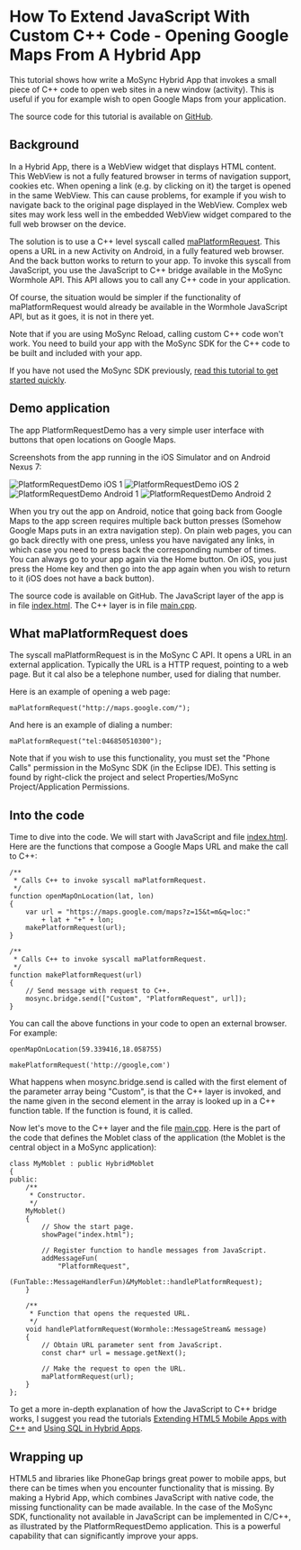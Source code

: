 # How To Extend JavaScript With Custom C++ Code - Opening Google Maps From A Hybrid App
<!-- C:\md>perl Markdown.pl C:\MoSyncProjects\MoSyncApps\PlatformRequestDemo\Tutorial\PlatformRequestDemo.md > C:\MoSyncProjects\MoSyncApps\PlatformRequestDemo\Tutorial\PlatformRequestDemo.html -->

<!--
<style type="text/css">
p>img {
  width: 550px;
}
</style>
-->

This tutorial shows how write a MoSync Hybrid App that invokes a small piece of C++ code to open web sites in a new window (activity). This is useful if you for example wish to open Google Maps from your application.

The source code for this tutorial is available on [GitHub](https://github.com/divineprog/MoSyncApps/tree/master/PlatformRequestDemo).

## Background

In a Hybrid App, there is a WebView widget that displays HTML content. This WebView is not a fully featured browser in terms of navigation support, cookies etc. When opening a link (e.g. by clicking on it) the target is opened in the same WebView. This can cause problems, for example if you wish to navigate back to the original page displayed in the WebView. Complex web sites may work less well in the embedded WebView widget compared to the full web browser on the device. 

The solution is to use a C++ level syscall called [maPlatformRequest](http://www.mosync.com/files/imports/doxygen/latest/html/maapi_8h.html#a155b042c55d95404035d081c08d40ebf). This opens a URL in a new Activity on Android, in a fully featured web browser. And the back button works to return to your app. To invoke this syscall from JavaScript, you use the JavaScript to C++ bridge available in the MoSync Wormhole API. This API allows you to call any C++ code in your application.

Of course, the situation would be simpler if the functionality of maPlatformRequest would already be available in the Wormhole JavaScript API, but as it goes, it is not in there yet.

Note that if you are using MoSync Reload, calling custom C++ code won't work. You need to build your app with the MoSync SDK for the C++ code to be built and included with your app.

If you have not used the MoSync SDK previously, [read this tutorial to get started quickly](http://www.mosync.com/documentation/manualpages/getting-started-html5-and-javascript).

## Demo application

The app PlatformRequestDemo has a very simple user interface with buttons that open locations on Google Maps.

Screenshots from the app running in the iOS Simulator and on Android Nexus 7:

![PlatformRequestDemo iOS 1](https://raw.github.com/divineprog/MoSyncApps/master/PlatformRequestDemo/Tutorial/PlatformRequestDemo_iOS_1.png)
![PlatformRequestDemo iOS 2](https://raw.github.com/divineprog/MoSyncApps/master/PlatformRequestDemo/Tutorial/PlatformRequestDemo_iOS_2.png)
![PlatformRequestDemo Android 1](https://raw.github.com/divineprog/MoSyncApps/master/PlatformRequestDemo/Tutorial/PlatformRequestDemo_Android_1.png)
![PlatformRequestDemo Android 2](https://raw.github.com/divineprog/MoSyncApps/master/PlatformRequestDemo/Tutorial/PlatformRequestDemo_Android_2.png)

When you try out the app on Android, notice that going back from Google Maps to the app screen requires multiple back button presses (Somehow Google Maps puts in an extra navigation step). On plain web pages, you can go back directly with one press, unless you have navigated any links, in which case you need to press back the corresponding number of times. You can always go to your app again via the Home button. On iOS, you just press the Home key and then go into the app again when you wish to return to it (iOS does not have a back button). 

The source code is available on GitHub. The JavaScript layer of the app is in file [index.html](https://github.com/divineprog/MoSyncApps/blob/master/PlatformRequestDemo/LocalFiles/index.html). The  C++ layer is in file [main.cpp](https://github.com/divineprog/MoSyncApps/blob/master/PlatformRequestDemo/main.cpp).

## What maPlatformRequest does

The syscall maPlatformRequest is in the MoSync C API. It opens a URL in an external application. Typically the URL is a HTTP request, pointing to a web page. But it cal also be a telephone number, used for dialing that number.

Here is an example of opening a web page:

    maPlatformRequest("http://maps.google.com/");

And here is an example of dialing a number:

    maPlatformRequest("tel:046850510300");

Note that if you wish to use this functionality, you must set the "Phone Calls" permission in the MoSync SDK (in the Eclipse IDE). This setting is found by right-click the project and select Properties/MoSync Project/Application Permissions.

## Into the code

Time to dive into the code. We will start with JavaScript and file [index.html](https://github.com/divineprog/MoSyncApps/blob/master/PlatformRequestDemo/LocalFiles/index.html). Here are the functions that compose a Google Maps URL and make the call to C++:

    /**
     * Calls C++ to invoke syscall maPlatformRequest.
     */
    function openMapOnLocation(lat, lon)
    {
        var url = "https://maps.google.com/maps?z=15&t=m&q=loc:"
            + lat + "+" + lon;
        makePlatformRequest(url);
    }
    
    /**
     * Calls C++ to invoke syscall maPlatformRequest.
     */
    function makePlatformRequest(url)
    {
        // Send message with request to C++.
        mosync.bridge.send(["Custom", "PlatformRequest", url]);
    }

You can call the above functions in your code to open an external browser. For example:

    openMapOnLocation(59.339416,18.058755)
    
    makePlatformRequest('http://google,com')

What happens when mosync.bridge.send is called with the first element of the parameter array being "Custom", is that the C++ layer is invoked, and the name given in the second element in the array is looked up in a C++ function table. If the function is found, it is called.

Now let's move to the C++ layer and the file [main.cpp](https://github.com/divineprog/MoSyncApps/blob/master/PlatformRequestDemo/main.cpp). Here is the part of the code that defines the Moblet class of the application (the Moblet is the central object in a MoSync application):

    class MyMoblet : public HybridMoblet
    {
    public:
        /**
         * Constructor.
         */
        MyMoblet()
        {
            // Show the start page.
            showPage("index.html");

            // Register function to handle messages from JavaScript.
            addMessageFun(
                "PlatformRequest",
                (FunTable::MessageHandlerFun)&MyMoblet::handlePlatformRequest);
        }

        /**
         * Function that opens the requested URL.
         */
        void handlePlatformRequest(Wormhole::MessageStream& message)
        {
            // Obtain URL parameter sent from JavaScript.
            const char* url = message.getNext();
            
            // Make the request to open the URL.
            maPlatformRequest(url);
        }
    };

To get a more in-depth explanation of how the JavaScript to C++ bridge works, I suggest you read the tutorials [Extending HTML5 Mobile Apps with C++](http://www.mosync.com/documentation/manualpages/how-communicate-between-javascript-and-c-mosync) and [Using SQL in Hybrid Apps](http://www.mosync.com/documentation/manualpages/using-sql-hybrid-apps). 

## Wrapping up

HTML5 and libraries like PhoneGap brings great power to mobile apps, but there can be times when you encounter functionality that is missing. By making a Hybrid App, which combines JavaScript with native code, the missing functionality can be made available. In the case of the MoSync SDK, functionality not available in JavaScript can be implemented in C/C++, as illustrated by the PlatformRequestDemo application. This is a powerful capability that can significantly improve your apps.
